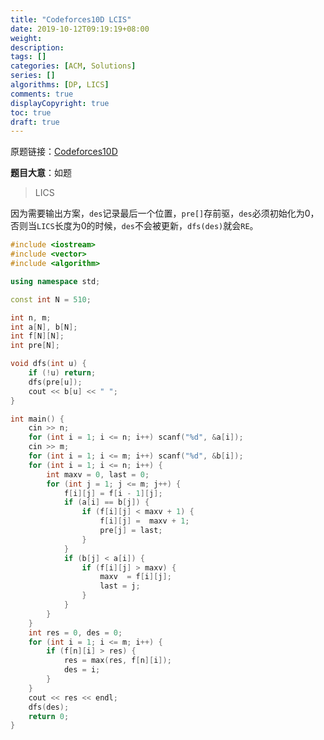 ```yaml
---
title: "Codeforces10D LCIS"
date: 2019-10-12T09:19:19+08:00
weight: 
description:
tags: []
categories: [ACM, Solutions]
series: []
algorithms: [DP, LICS]
comments: true
displayCopyright: true
toc: true
draft: true
---
```


原题链接：[Codeforces10D](https://codeforces.com/problemset/problem/10/D)

**题目大意**：如题

<!--more-->

> LICS

因为需要输出方案，`des`记录最后一个位置，`pre[]`存前驱，`des`必须初始化为$0$，否则当`LICS`长度为$0$的时候，`des`不会被更新，`dfs(des)`就会`RE`。

```cpp
#include <iostream>
#include <vector>
#include <algorithm>

using namespace std;

const int N = 510;

int n, m;
int a[N], b[N];
int f[N][N];
int pre[N];

void dfs(int u) {   
    if (!u) return;
    dfs(pre[u]);
    cout << b[u] << " ";
}

int main() {
    cin >> n;
    for (int i = 1; i <= n; i++) scanf("%d", &a[i]);
    cin >> m;
    for (int i = 1; i <= m; i++) scanf("%d", &b[i]);
    for (int i = 1; i <= n; i++) {   
        int maxv = 0, last = 0; 
        for (int j = 1; j <= m; j++) {   
            f[i][j] = f[i - 1][j];
            if (a[i] == b[j]) {   
                if (f[i][j] < maxv + 1) {
                    f[i][j] =  maxv + 1;
                    pre[j] = last;
                }   
            }
            if (b[j] < a[i]) {   
                if (f[i][j] > maxv) {
                    maxv  = f[i][j];
                    last = j;
                }
            }
        }
    }
    int res = 0, des = 0;
    for (int i = 1; i <= m; i++) {
        if (f[n][i] > res) {
            res = max(res, f[n][i]);
            des = i;
        }
    }
    cout << res << endl;
    dfs(des);
    return 0;
}
```